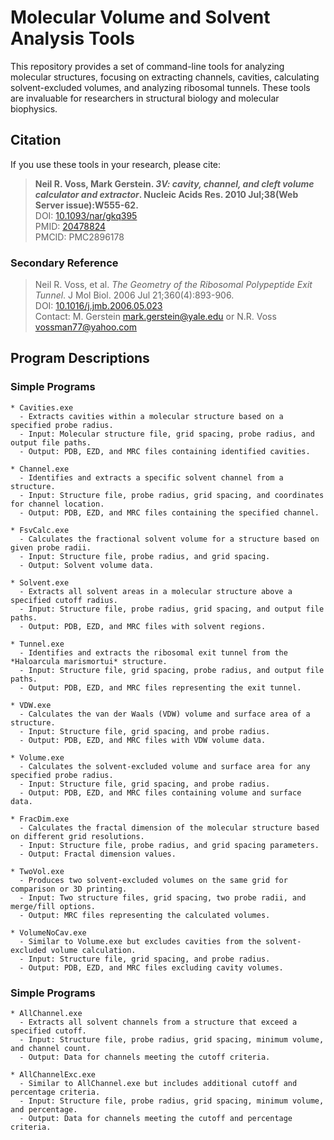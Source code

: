 # Molecular Volume and Solvent Analysis Tools

This repository provides a set of command-line tools for analyzing molecular structures, focusing on extracting channels, cavities, calculating solvent-excluded volumes, and analyzing ribosomal tunnels. These tools are invaluable for researchers in structural biology and molecular biophysics.

## Citation

If you use these tools in your research, please cite:

> **Neil R. Voss, Mark Gerstein. *3V: cavity, channel, and cleft volume calculator and extractor*. Nucleic Acids Res. 2010 Jul;38(Web Server issue):W555-62.**  
> DOI: [10.1093/nar/gkq395](https://doi.org/10.1093/nar/gkq395)  
> PMID: [20478824](https://pubmed.ncbi.nlm.nih.gov/20478824)  
> PMCID: PMC2896178

### Secondary Reference
> Neil R. Voss, et al. *The Geometry of the Ribosomal Polypeptide Exit Tunnel*. J Mol Biol. 2006 Jul 21;360(4):893-906.  
> DOI: [10.1016/j.jmb.2006.05.023](http://dx.doi.org/10.1016/j.jmb.2006.05.023)  
> Contact: M. Gerstein <mark.gerstein@yale.edu> or N.R. Voss <vossman77@yahoo.com>

## Program Descriptions

### Simple Programs

```plaintext
* Cavities.exe
  - Extracts cavities within a molecular structure based on a specified probe radius.
  - Input: Molecular structure file, grid spacing, probe radius, and output file paths.
  - Output: PDB, EZD, and MRC files containing identified cavities.

* Channel.exe
  - Identifies and extracts a specific solvent channel from a structure.
  - Input: Structure file, probe radius, grid spacing, and coordinates for channel location.
  - Output: PDB, EZD, and MRC files containing the specified channel.

* FsvCalc.exe
  - Calculates the fractional solvent volume for a structure based on given probe radii.
  - Input: Structure file, probe radius, and grid spacing.
  - Output: Solvent volume data.

* Solvent.exe
  - Extracts all solvent areas in a molecular structure above a specified cutoff radius.
  - Input: Structure file, probe radius, grid spacing, and output file paths.
  - Output: PDB, EZD, and MRC files with solvent regions.

* Tunnel.exe
  - Identifies and extracts the ribosomal exit tunnel from the *Haloarcula marismortui* structure.
  - Input: Structure file, grid spacing, probe radius, and output file paths.
  - Output: PDB, EZD, and MRC files representing the exit tunnel.

* VDW.exe
  - Calculates the van der Waals (VDW) volume and surface area of a structure.
  - Input: Structure file, grid spacing, and probe radius.
  - Output: PDB, EZD, and MRC files with VDW volume data.

* Volume.exe
  - Calculates the solvent-excluded volume and surface area for any specified probe radius.
  - Input: Structure file, grid spacing, and probe radius.
  - Output: PDB, EZD, and MRC files containing volume and surface data.
  
* FracDim.exe
  - Calculates the fractal dimension of the molecular structure based on different grid resolutions.
  - Input: Structure file, probe radius, and grid spacing parameters.
  - Output: Fractal dimension values.

* TwoVol.exe
  - Produces two solvent-excluded volumes on the same grid for comparison or 3D printing.
  - Input: Two structure files, grid spacing, two probe radii, and merge/fill options.
  - Output: MRC files representing the calculated volumes.

* VolumeNoCav.exe
  - Similar to Volume.exe but excludes cavities from the solvent-excluded volume calculation.
  - Input: Structure file, grid spacing, and probe radius.
  - Output: PDB, EZD, and MRC files excluding cavity volumes.
```
  
### Simple Programs

```plaintext
* AllChannel.exe
  - Extracts all solvent channels from a structure that exceed a specified cutoff.
  - Input: Structure file, probe radius, grid spacing, minimum volume, and channel count.
  - Output: Data for channels meeting the cutoff criteria.

* AllChannelExc.exe
  - Similar to AllChannel.exe but includes additional cutoff and percentage criteria.
  - Input: Structure file, probe radius, grid spacing, minimum volume, and percentage.
  - Output: Data for channels meeting the cutoff and percentage criteria.
```
